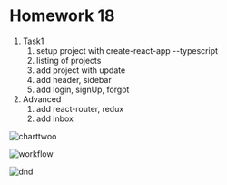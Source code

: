 # Homework 18
1. Task1
   1. setup project with create-react-app --typescript
   2. listing of projects
   3. add project with update
   4. add header, sidebar
   5. add login, signUp, forgot 
2. Advanced
   1. add react-router, redux
   2. add inbox 
   
![charttwoo](https://user-images.githubusercontent.com/51996182/75815234-b965ec00-5d9b-11ea-8072-80eff9f20281.png) 
   
![workflow](https://user-images.githubusercontent.com/51996182/75476111-b1283e00-59a2-11ea-8c0f-ad93ce509659.png)   
   
![dnd](https://user-images.githubusercontent.com/51996182/75355438-29b1d080-58b7-11ea-94f9-387cbb04adb7.gif)
